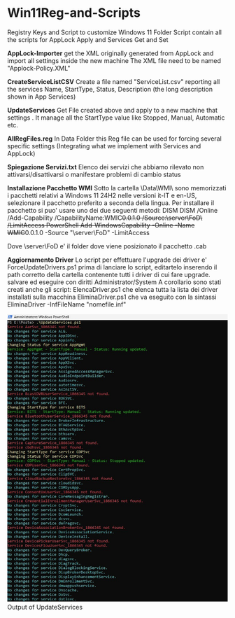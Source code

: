 # Win11Reg-and-Scripts
Registry Keys and Script to customize Windows 11 
Folder Script contain all the scripts for AppLock Apply and Services Get and Set

**AppLock-Importer** 
get the XML originally generated from AppLock and import all settings inside the new machine
The XML file need to be named "Applock-Policy.XML"

**CreateServiceListCSV**
Create a file named "ServiceList.csv" reporting all the services Name, StartType, Status, Description (the long description shown in App Services)

**UpdateServices**
Get File created above and apply to a new machine that settings . It manage all the StartType value like Stopped, Manual, Automatic etc.

**AllRegFiles.reg**
In Data Folder this Reg file can be used for forcing several specific settings (Integrating what we implement with Services and AppLock)

**Spiegazione Servizi.txt**
Elenco dei servizi che abbiamo rilevato non attivarsi/disattivarsi o manifestare problemi di cambio status

**Installazione Pacchetto WMI**
Sotto la cartella \Data\WMI\ sono memorizzati i pacchetti relativi a Windows 11 24H2 nelle versioni it-IT e en-US, selezionare il pacchetto preferito a seconda della lingua. Per installare il pacchetto si puo' usare uno dei due seguenti metodi:
DISM
DISM /Online /Add-Capability /CapabilityName:WMIC~~~~0.0.1.0 /Source:\\server\FoD\ /LimitAccess
PowerShell
Add-WindowsCapability -Online -Name WMIC~~~~0.0.1.0 -Source "\\server\FoD\" -LimitAccess

Dove \\server\FoD e' il folder dove viene posizionato il pacchetto .cab

**Aggiornamento Driver**
Lo script per effettuare l'upgrade dei driver e' ForceUpdateDrivers.ps1
prima di lanciare lo script, editartelo inserendo il path corretto della cartella contenente tutti i driver di cui fare upgrade. salvare ed eseguire con diritti Administrator/System
A corollario sono stati creati anche gli script:
ElencaDriver.ps1 che elenca tutta la lista dei driver installati sulla macchina
EliminaDriver.ps1 che va eseguito con la sintassi EliminaDriver -InfFileName "nomefile.inf"





![image](https://github.com/dpcons/Win11Reg-and-Scripts/blob/main/Images/Esecuzione%20Update%20Service.jpg) Output of UpdateServices

